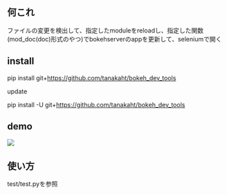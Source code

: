 ## 何これ
ファイルの変更を検出して、指定したmoduleをreloadし、指定した関数(mod_doc(doc)形式のやつ)でbokehserverのappを更新して、seleniumで開く

## install

pip install git+https://github.com/tanakaht/bokeh_dev_tools

update

pip install -U git+https://github.com/tanakaht/bokeh_dev_tools


## demo

![](https://gyazo.com/f81ecc0bc2bafbcb0718e52486a5df40.gif)

## 使い方

test/test.pyを参照

